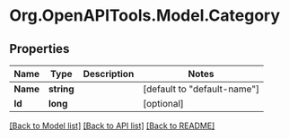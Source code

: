 # Org.OpenAPITools.Model.Category

## Properties

Name | Type | Description | Notes
------------ | ------------- | ------------- | -------------
**Name** | **string** |  | [default to "default-name"]
**Id** | **long** |  | [optional] 

[[Back to Model list]](../README.md#documentation-for-models) [[Back to API list]](../README.md#documentation-for-api-endpoints) [[Back to README]](../README.md)

